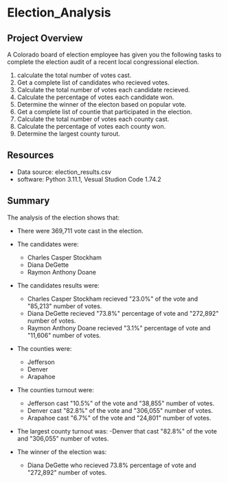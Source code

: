 # Election_Analysis

## Project Overview
A Colorado board of election employee has given you the following tasks to complete the election audit of a recent local congressional election.
1. calculate the total number of votes cast.
2. Get a complete list of candidates who recieved votes.
3. Calculate the total number of votes each candidate recieved.
4. Calculate the percentage of votes each candidate won.
5. Determine the winner of the electon based on popular vote.
6. Get a complete list of countie that participated in the election.
7. Calculate the total number of votes each county cast.
8. Calculate the percentage of votes each county won.
9. Determine the largest county turout.

## Resources
- Data source: election_results.csv
- software: Python 3.11.1, Vesual Studion Code 1.74.2

## Summary
The analysis of the election shows that:
- There were 369,711 vote cast in the election.
- The candidates were:
  - Charles Casper Stockham
  - Diana DeGette
  - Raymon Anthony Doane
   
- The candidates results were:
  - Charles Casper Stockham recieved "23.0%" of the vote and "85,213" number of votes.
  - Diana DeGette recieved "73.8%" percentage of vote and "272,892" number of votes.
  - Raymon Anthony Doane recieved "3.1%" percentage of vote and "11,606" number of votes.
- The counties were:
  - Jefferson
  - Denver
  - Arapahoe
- The counties turnout were:
  - Jefferson cast "10.5%" of the vote and "38,855" number of votes.
  - Denver cast "82.8%" of the vote and "306,055" number of votes.
  - Arapahoe cast "6.7%" of the vote and "24,801" number of votes.
  
- The largest county turnout was:
  -Denver that cast "82.8%" of the vote and "306,055" number of votes.
  
- The winner of the election was:
  - Diana DeGette who recieved 73.8% percentage of vote and "272,892" number of votes.

